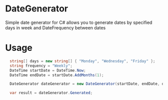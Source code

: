 # DateGenerator
Simple date generator for C#
allows you to generate dates by specified days in week and DateFrequency between dates

# Usage
```c#
  string[] days = new string[] { "Monday", "Wednesday", "Friday" };
  string frequency = "Weekly";
  DateTime startDate = DateTime.Now;
  DateTime endDate = startDate.AddMonths(1);

  DateGenerator dateGenerator = new DateGenerator(startDate, endDate, days, frequency);

  var result = dateGenerator.Generated;
```
